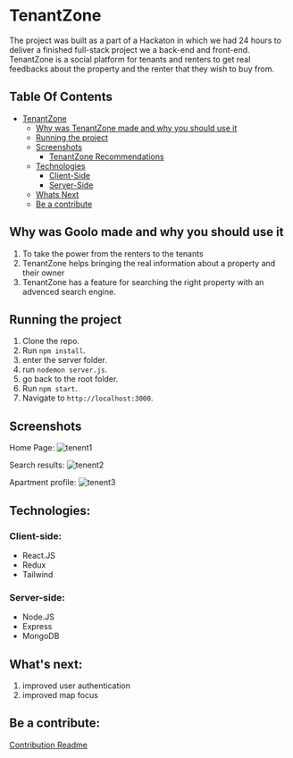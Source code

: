 # TenantZone
The project was built as a part of a Hackaton in which we had 24 hours to deliver a finished full-stack project we a back-end and front-end.
TenantZone is a social platform for tenants and renters to get real feedbacks about the property and the renter that they wish to buy from.

## Table Of Contents

- [TenantZone](#TenantZone)
  - [Why was TenantZone made and why you should use it](#Why-was-TenantZone-made-and-why-you-should-use-it)
  - [Running the project](#running-the-project)
  - [Screenshots](#screenshots)
    - [TenantZone Recommendations](#TenantZone-Recommendations)
  - [Technologies](#technologies)
    - [Client-Side](#client-side)
    - [Server-Side](#server-side)
  - [Whats Next](#whats-next)
  - [Be a contribute](#be-a-contribute)

## Why was Goolo made and why you should use it

1. To take the power from the renters to the tenants
2. TenantZone helps bringing the real information about a property and their owner
3. TenantZone has a feature for searching the right property with an advenced search engine.

## Running the project

1. Clone the repo.
2. Run `npm install`.
3. enter the server folder.
4. run `nodemon server.js`.
5. go back to the root folder.
6. Run `npm start`.
7. Navigate to `http://localhost:3000`.

## Screenshots

Home Page:
![tenent1](https://user-images.githubusercontent.com/110329485/197391571-38173d65-4756-45a9-b42c-c6a198bf6de8.jpeg)

Search results:
![tenent2](https://user-images.githubusercontent.com/110329485/197391601-b0587b19-9393-4831-85f4-dfad838d5151.jpeg)

Apartment profile:
![tenent3](https://user-images.githubusercontent.com/110329485/197391613-720bf05a-57f4-481f-bd89-f98e021505a6.jpeg)


## Technologies:

### Client-side:

- React.JS
- Redux
- Tailwind

### Server-side:

- Node.JS
- Express
- MongoDB

## What's next:

1. improved user authentication
2. improved map focus

## Be a contribute:

<a href="/CONTRIBUTION.md">Contribution Readme</a>

